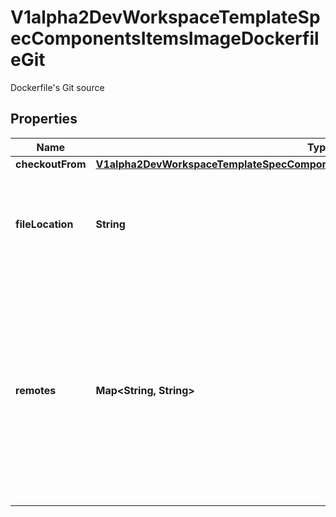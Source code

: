 

# V1alpha2DevWorkspaceTemplateSpecComponentsItemsImageDockerfileGit

Dockerfile's Git source
## Properties

Name | Type | Description | Notes
------------ | ------------- | ------------- | -------------
**checkoutFrom** | [**V1alpha2DevWorkspaceTemplateSpecComponentsItemsImageDockerfileGitCheckoutFrom**](V1alpha2DevWorkspaceTemplateSpecComponentsItemsImageDockerfileGitCheckoutFrom.md) |  |  [optional]
**fileLocation** | **String** | Location of the Dockerfile in the Git repository when using git as Dockerfile src. Defaults to Dockerfile. |  [optional]
**remotes** | **Map&lt;String, String&gt;** | The remotes map which should be initialized in the git project. Projects must have at least one remote configured while StarterProjects &amp; Image Component&#39;s Git source can only have at most one remote configured. | 



